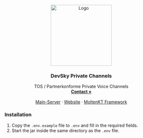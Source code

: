 <br />
<div align="center">
  <a href="https://discord.gg/desky">
    <img src="https://cdn.discordapp.com/attachments/899676897120763914/930500237347401818/DevSkyTM_12.png" alt="Logo" width="200" height="200">
  </a>

  <h3 align="center">DevSky Private Channels</h3>

  <p align="center">
    TOS / Partnerkonforme Private Voice Channels
    <br />
    <a href="https://discord.com/users/216487432667791360"><strong>Contact »</strong></a>
    <br />
    <br />
    <a href="https://discord.gg/devsky">Main-Server</a>
    ·
    <a href="https://devsky.one">Website</a>
    ·
    <a href="https://github.com/TheFruxz/MoltenKT">MoltenKT Framework</a>
  </p>
</div>



### Installation

1. Copy the `.env.example` file to `.env` and fill in the required fields.
2. Start the jar inside the same directory as the `.env` file.